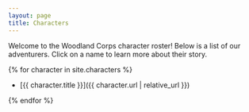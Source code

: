 ```yaml
---
layout: page
title: Characters
---
```


Welcome to the Woodland Corps character roster! Below is a list of our adventurers. Click on a name to learn more about their story.

{% for character in site.characters %}
- [{{ character.title }}]({{ character.url | relative_url }})
  <!-- {{ character.content }} -->
{% endfor %}
